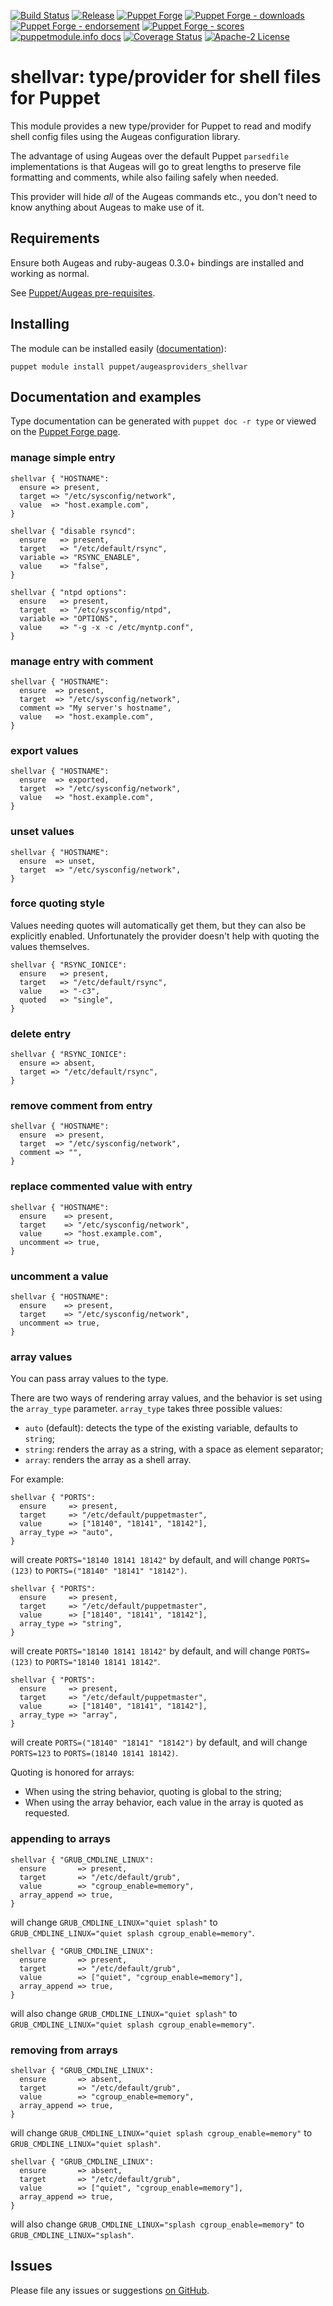 
[![Build Status](https://github.com/voxpupuli/puppet-augeasproviders_shellvar/workflows/CI/badge.svg)](https://github.com/voxpupuli/puppet-augeasproviders_shellvar/actions?query=workflow%3ACI)
[![Release](https://github.com/voxpupuli/puppet-augeasproviders_shellvar/actions/workflows/release.yml/badge.svg)](https://github.com/voxpupuli/puppet-augeasproviders_shellvar/actions/workflows/release.yml)
[![Puppet Forge](https://img.shields.io/puppetforge/v/puppet/augeasproviders_shellvar.svg)](https://forge.puppetlabs.com/puppet/augeasproviders_shellvar)
[![Puppet Forge - downloads](https://img.shields.io/puppetforge/dt/puppet/augeasproviders_shellvar.svg)](https://forge.puppetlabs.com/puppet/augeasproviders_shellvar)
[![Puppet Forge - endorsement](https://img.shields.io/puppetforge/e/puppet/augeasproviders_shellvar.svg)](https://forge.puppetlabs.com/puppet/augeasproviders_shellvar)
[![Puppet Forge - scores](https://img.shields.io/puppetforge/f/puppet/augeasproviders_shellvar.svg)](https://forge.puppetlabs.com/puppet/augeasproviders_shellvar)
[![puppetmodule.info docs](http://www.puppetmodule.info/images/badge.png)](http://www.puppetmodule.info/m/puppet-augeasproviders_shellvar)
[![Coverage Status](https://img.shields.io/coveralls/voxpupuli/puppet-augeasproviders_shellvar.svg)](https://coveralls.io/r/voxpupuli/puppet-augeasproviders_shellvar)
[![Apache-2 License](https://img.shields.io/github/license/voxpupuli/puppet-augeasproviders_shellvar.svg)](LICENSE)

# shellvar: type/provider for shell files for Puppet

This module provides a new type/provider for Puppet to read and modify shell
config files using the Augeas configuration library.

The advantage of using Augeas over the default Puppet `parsedfile`
implementations is that Augeas will go to great lengths to preserve file
formatting and comments, while also failing safely when needed.

This provider will hide *all* of the Augeas commands etc., you don't need to
know anything about Augeas to make use of it.

## Requirements

Ensure both Augeas and ruby-augeas 0.3.0+ bindings are installed and working as
normal.

See [Puppet/Augeas pre-requisites](http://docs.puppetlabs.com/guides/augeas.html#pre-requisites).

## Installing

The module can be installed easily ([documentation](http://docs.puppetlabs.com/puppet/latest/reference/modules_installing.html)):

```
puppet module install puppet/augeasproviders_shellvar
```

## Documentation and examples

Type documentation can be generated with `puppet doc -r type` or viewed on the
[Puppet Forge page](http://forge.puppetlabs.com/puppet/augeasproviders_shellvar).

### manage simple entry

    shellvar { "HOSTNAME":
      ensure => present,
      target => "/etc/sysconfig/network",
      value  => "host.example.com",
    }

    shellvar { "disable rsyncd":
      ensure   => present,
      target   => "/etc/default/rsync",
      variable => "RSYNC_ENABLE",
      value    => "false",
    }

    shellvar { "ntpd options":
      ensure   => present,
      target   => "/etc/sysconfig/ntpd",
      variable => "OPTIONS",
      value    => "-g -x -c /etc/myntp.conf",
    }

### manage entry with comment

    shellvar { "HOSTNAME":
      ensure  => present,
      target  => "/etc/sysconfig/network",
      comment => "My server's hostname",
      value   => "host.example.com",
    }

### export values

    shellvar { "HOSTNAME":
      ensure  => exported,
      target  => "/etc/sysconfig/network",
      value   => "host.example.com",
    }

### unset values

    shellvar { "HOSTNAME":
      ensure  => unset,
      target  => "/etc/sysconfig/network",
    }

### force quoting style

Values needing quotes will automatically get them, but they can also be
explicitly enabled.  Unfortunately the provider doesn't help with quoting the
values themselves.

    shellvar { "RSYNC_IONICE":
      ensure   => present,
      target   => "/etc/default/rsync",
      value    => "-c3",
      quoted   => "single",
    }

### delete entry

    shellvar { "RSYNC_IONICE":
      ensure => absent,
      target => "/etc/default/rsync",
    }

### remove comment from entry

    shellvar { "HOSTNAME":
      ensure  => present,
      target  => "/etc/sysconfig/network",
      comment => "",
    }

### replace commented value with entry

    shellvar { "HOSTNAME":
      ensure    => present,
      target    => "/etc/sysconfig/network",
      value     => "host.example.com",
      uncomment => true,
    }

### uncomment a value

    shellvar { "HOSTNAME":
      ensure    => present,
      target    => "/etc/sysconfig/network",
      uncomment => true,
    }

### array values

You can pass array values to the type.

There are two ways of rendering array values, and the behavior is set using
the `array_type` parameter. `array_type` takes three possible values:

* `auto` (default): detects the type of the existing variable, defaults to `string`;
* `string`: renders the array as a string, with a space as element separator;
* `array`: renders the array as a shell array.

For example:

    shellvar { "PORTS":
      ensure     => present,
      target     => "/etc/default/puppetmaster",
      value      => ["18140", "18141", "18142"],
      array_type => "auto",
    }

will create `PORTS="18140 18141 18142"` by default, and will change `PORTS=(123)` to `PORTS=("18140" "18141" "18142")`.

    shellvar { "PORTS":
      ensure     => present,
      target     => "/etc/default/puppetmaster",
      value      => ["18140", "18141", "18142"],
      array_type => "string",
    }

will create `PORTS="18140 18141 18142"` by default, and will change `PORTS=(123)` to `PORTS="18140 18141 18142"`.

    shellvar { "PORTS":
      ensure     => present,
      target     => "/etc/default/puppetmaster",
      value      => ["18140", "18141", "18142"],
      array_type => "array",
    }

will create `PORTS=("18140" "18141" "18142")` by default, and will change `PORTS=123` to `PORTS=(18140 18141 18142)`.

Quoting is honored for arrays:

* When using the string behavior, quoting is global to the string;
* When using the array behavior, each value in the array is quoted as requested.

### appending to arrays

    shellvar { "GRUB_CMDLINE_LINUX":
      ensure       => present,
      target       => "/etc/default/grub",
      value        => "cgroup_enable=memory",
      array_append => true,
    }

will change `GRUB_CMDLINE_LINUX="quiet splash"` to `GRUB_CMDLINE_LINUX="quiet splash cgroup_enable=memory"`.

    shellvar { "GRUB_CMDLINE_LINUX":
      ensure       => present,
      target       => "/etc/default/grub",
      value        => ["quiet", "cgroup_enable=memory"],
      array_append => true,
    }

will also change `GRUB_CMDLINE_LINUX="quiet splash"` to `GRUB_CMDLINE_LINUX="quiet splash cgroup_enable=memory"`.

### removing from arrays

    shellvar { "GRUB_CMDLINE_LINUX":
      ensure       => absent,
      target       => "/etc/default/grub",
      value        => "cgroup_enable=memory",
      array_append => true,
    }

will change `GRUB_CMDLINE_LINUX="quiet splash cgroup_enable=memory"` to `GRUB_CMDLINE_LINUX="quiet splash"`.

    shellvar { "GRUB_CMDLINE_LINUX":
      ensure       => absent,
      target       => "/etc/default/grub",
      value        => ["quiet", "cgroup_enable=memory"],
      array_append => true,
    }

will also change `GRUB_CMDLINE_LINUX="splash cgroup_enable=memory"` to `GRUB_CMDLINE_LINUX="splash"`.

## Issues

Please file any issues or suggestions [on GitHub](https://github.com/voxpupuli/puppet-augeasproviders_shellvar/issues).
